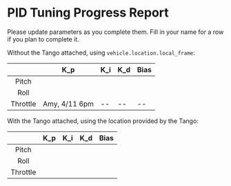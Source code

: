 # PID Tuning Progress Report

Please update parameters as you complete them. Fill in your name for a row if you plan to complete it.

Without the Tango attached, using ``vehicle.location.local_frame``:

|          | K_p | K_i | K_d | Bias |
|:--------:|:---:|-----|-----|------|
|   Pitch  |     |     |     |      |
|   Roll   |     |     |     |      |
| Throttle |  Amy, 4/11 6pm  | -- |-- | --               |
  

With the Tango attached, using the location provided by the Tango:

|          | K_p | K_i | K_d | Bias |
|:--------:|:---:|-----|-----|------|
|   Pitch  |     |     |     |      |
|   Roll   |     |     |     |      |
| Throttle |     |     |     |      |
